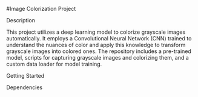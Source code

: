 #Image Colorization Project

Description

This project utilizes a deep learning model to colorize grayscale images automatically. It employs a Convolutional Neural Network (CNN) trained to understand the nuances of color and apply this knowledge to transform grayscale images into colored ones. The repository includes a pre-trained model, scripts for capturing grayscale images and colorizing them, and a custom data loader for model training.

Getting Started

Dependencies
